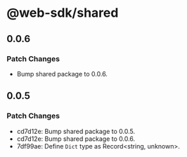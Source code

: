# @web-sdk/shared

## 0.0.6

### Patch Changes

- Bump shared package to 0.0.6.

## 0.0.5

### Patch Changes

- cd7d12e: Bump shared package to 0.0.5.
- cd7d12e: Bump shared package to 0.0.6.
- 7df99ae: Define `Dict` type as Record<string, unknown>.
